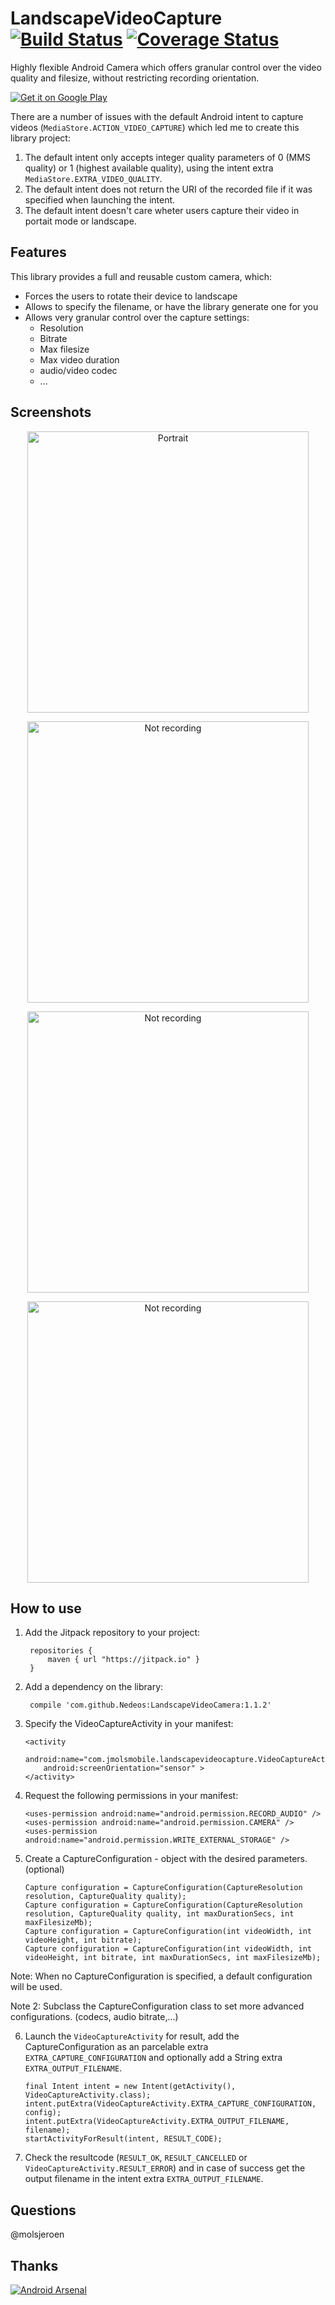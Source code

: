 LandscapeVideoCapture [![Build Status](https://travis-ci.org/JeroenMols/LandscapeVideoCamera.svg?branch=master)](https://travis-ci.org/JeroenMols/LandscapeVideoCamera) [![Coverage Status](https://coveralls.io/repos/JeroenMols/LandscapeVideoCamera/badge.svg?branch=master&service=github)](https://coveralls.io/github/JeroenMols/LandscapeVideoCamera?branch=master)
=====================

Highly flexible Android Camera which offers granular control over the video quality and filesize, without restricting recording orientation.

<a href="https://play.google.com/store/apps/details?id=com.jmolsmobile.landscapevideocapture_sample">
  <img alt="Get it on Google Play"
       src="https://developer.android.com/images/brand/en_generic_rgb_wo_60.png" />
</a>

There are a number of issues with the default Android intent to capture videos (`MediaStore.ACTION_VIDEO_CAPTURE`) which led me to create this library project:

1. The default intent only accepts integer quality parameters of 0 (MMS quality) or 1 (highest available quality), using the intent extra `MediaStore.EXTRA_VIDEO_QUALITY`.
2. The default intent does not return the URI of the recorded file if it was specified when launching the intent.
3. The default intent doesn't care wheter users capture their video in portait mode or landscape.

## Features

This library provides a full and reusable custom camera, which:

* Forces the users to rotate their device to landscape
* Allows to specify the filename, or have the library generate one for you
* Allows very granular control over the capture settings:
  * Resolution
  * Bitrate
  * Max filesize
  * Max video duration
  * audio/video codec
  * ...

## Screenshots

<p align="center">
  <img src="https://raw.github.com/jmolsmobile/LandscapeVideoCapture/master/playstore/screenshot_2.png" alt="Portrait" height="450"/>
</p>

<p align="center">
  <img src="https://raw.github.com/jmolsmobile/LandscapeVideoCapture/master/playstore/screenshot_3.png" alt="Not recording" width="450"/>
</p>

<p align="center">
  <img src="https://raw.github.com/jmolsmobile/LandscapeVideoCapture/master/playstore/screenshot_4.png" alt="Not recording" width="450"/>
</p>

<p align="center">
  <img src="https://raw.github.com/jmolsmobile/LandscapeVideoCapture/master/playstore/screenshot_5.png" alt="Not recording" width="450"/>
</p>



## How to use

  1. Add the Jitpack repository to your project:

          repositories {
              maven { url "https://jitpack.io" }
          }

  2. Add a dependency on the library:

          compile 'com.github.Nedeos:LandscapeVideoCamera:1.1.2'

  3. Specify the VideoCaptureActivity in your manifest:
  
         <activity
             android:name="com.jmolsmobile.landscapevideocapture.VideoCaptureActivity"
             android:screenOrientation="sensor" >
         </activity>

  4. Request the following permissions in your manifest: 

         <uses-permission android:name="android.permission.RECORD_AUDIO" />
         <uses-permission android:name="android.permission.CAMERA" />
         <uses-permission android:name="android.permission.WRITE_EXTERNAL_STORAGE" />
  
  5. Create a CaptureConfiguration - object with the desired parameters. (optional)

         Capture configuration = CaptureConfiguration(CaptureResolution resolution, CaptureQuality quality);
         Capture configuration = CaptureConfiguration(CaptureResolution resolution, CaptureQuality quality, int maxDurationSecs, int maxFilesizeMb);
         Capture configuration = CaptureConfiguration(int videoWidth, int videoHeight, int bitrate);
         Capture configuration = CaptureConfiguration(int videoWidth, int videoHeight, int bitrate, int maxDurationSecs, int maxFilesizeMb);
  
  Note: When no CaptureConfiguration is specified, a default configuration will be used.
  
  Note 2: Subclass the CaptureConfiguration class to set more advanced configurations. (codecs, audio bitrate,...)
  
  6. Launch the `VideoCaptureActivity` for result, add the CaptureConfiguration as an parcelable extra `EXTRA_CAPTURE_CONFIGURATION` and optionally add a String extra `EXTRA_OUTPUT_FILENAME`.

         final Intent intent = new Intent(getActivity(), VideoCaptureActivity.class);
         intent.putExtra(VideoCaptureActivity.EXTRA_CAPTURE_CONFIGURATION, config);
         intent.putExtra(VideoCaptureActivity.EXTRA_OUTPUT_FILENAME, filename);
         startActivityForResult(intent, RESULT_CODE);

  7. Check the resultcode (`RESULT_OK`, `RESULT_CANCELLED` or `VideoCaptureActivity.RESULT_ERROR`) and in case of success get the output filename in the intent extra `EXTRA_OUTPUT_FILENAME`.

## Questions
@molsjeroen


## Thanks
[![Android Arsenal](https://img.shields.io/badge/Android%20Arsenal-LandscapeVideoCamera-brightgreen.svg?style=flat)](https://android-arsenal.com/details/1/1209)
